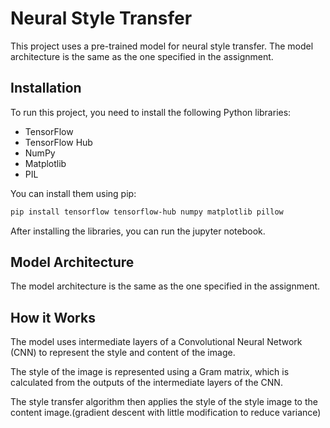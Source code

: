 # Neural Style Transfer

This project uses a pre-trained model for neural style transfer. The model architecture is the same as the one specified in the assignment.

## Installation

To run this project, you need to install the following Python libraries:

- TensorFlow
- TensorFlow Hub
- NumPy
- Matplotlib
- PIL

You can install them using pip:

```bash
pip install tensorflow tensorflow-hub numpy matplotlib pillow

```
After installing the libraries, you can run the jupyter notebook.

## Model Architecture

The model architecture is the same as the one specified in the assignment. 

## How it Works

The model uses intermediate layers of a Convolutional Neural Network (CNN) to represent the style and content of the image.

The style of the image is represented using a Gram matrix, which is calculated from the outputs of the intermediate layers of the CNN.

The style transfer algorithm then applies the style of the style image to the content image.(gradient descent with little modification to reduce variance)

